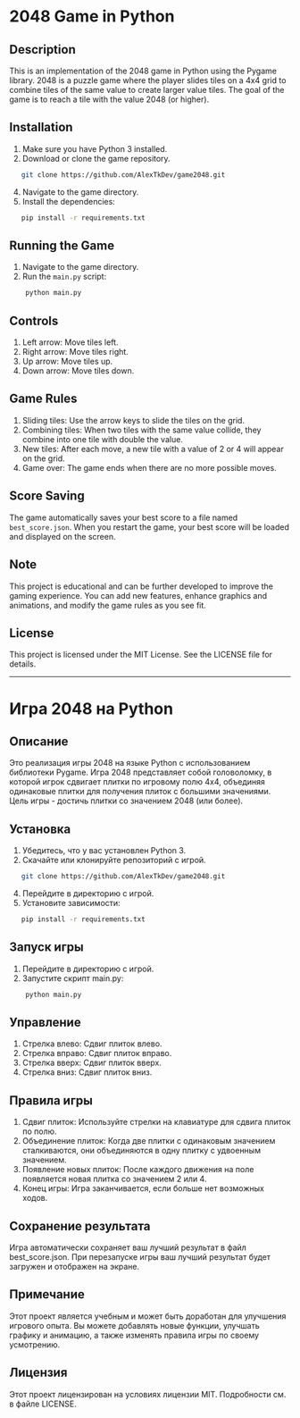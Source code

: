 # 2048 Game in Python

## Description

This is an implementation of the 2048 game in Python using the Pygame library. 2048 is a puzzle game where the player slides tiles on a 4x4 grid to combine tiles of the same value to create larger value tiles. The goal of the game is to reach a tile with the value 2048 (or higher).

## Installation

1. Make sure you have Python 3 installed.
2. Download or clone the game repository.

```bash
   git clone https://github.com/AlexTkDev/game2048.git
```

4. Navigate to the game directory.
5. Install the dependencies:

```bash
   pip install -r requirements.txt
```

## Running the Game

1. Navigate to the game directory.
2. Run the `main.py` script:

```bash
    python main.py
```

## Controls

1. Left arrow: Move tiles left.
2. Right arrow: Move tiles right.
3. Up arrow: Move tiles up.
4. Down arrow: Move tiles down.

## Game Rules

1. Sliding tiles: Use the arrow keys to slide the tiles on the grid.
2. Combining tiles: When two tiles with the same value collide, they combine into one tile with double the value.
3. New tiles: After each move, a new tile with a value of 2 or 4 will appear on the grid.
4. Game over: The game ends when there are no more possible moves.

## Score Saving

The game automatically saves your best score to a file named `best_score.json`. When you restart the game, your best score will be loaded and displayed on the screen.

## Note

This project is educational and can be further developed to improve the gaming experience. You can add new features, enhance graphics and animations, and modify the game rules as you see fit.

## License

This project is licensed under the MIT License. See the LICENSE file for details.

***

# Игра 2048 на Python

## Описание

Это реализация игры 2048 на языке Python с использованием библиотеки Pygame. Игра 2048 представляет собой головоломку, в которой игрок сдвигает плитки по игровому полю 4x4, объединяя одинаковые плитки для получения плиток с большими значениями. Цель игры - достичь плитки со значением 2048 (или более).

## Установка

1. Убедитесь, что у вас установлен Python 3.
2. Скачайте или клонируйте репозиторий с игрой.

```bash
   git clone https://github.com/AlexTkDev/game2048.git
```

4. Перейдите в директорию с игрой.
5. Установите зависимости:
   
```bash
   pip install -r requirements.txt
```

## Запуск игры
1. Перейдите в директорию с игрой.
2. Запустите скрипт main.py:

```bash
    python main.py
```

## Управление
1. Стрелка влево: Сдвиг плиток влево.
2. Стрелка вправо: Сдвиг плиток вправо.
3. Стрелка вверх: Сдвиг плиток вверх.
4. Стрелка вниз: Сдвиг плиток вниз.

## Правила игры
1. Сдвиг плиток: Используйте стрелки на клавиатуре для сдвига плиток по полю.
2. Объединение плиток: Когда две плитки с одинаковым значением сталкиваются, они объединяются в одну плитку с 
   удвоенным значением.
3. Появление новых плиток: После каждого движения на поле появляется новая плитка со значением 2 или 4.
4. Конец игры: Игра заканчивается, если больше нет возможных ходов.

## Сохранение результата
Игра автоматически сохраняет ваш лучший результат в файл best_score.json. При перезапуске игры ваш лучший результат будет загружен и отображен на экране.

## Примечание
Этот проект является учебным и может быть доработан для улучшения игрового опыта. Вы можете добавлять новые функции, улучшать графику и анимацию, а также изменять правила игры по своему усмотрению.

## Лицензия
Этот проект лицензирован на условиях лицензии MIT. Подробности см. в файле LICENSE.
